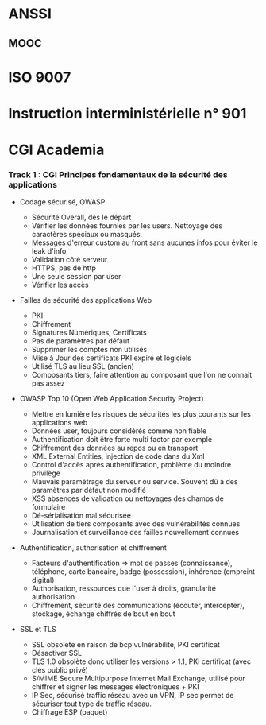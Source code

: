 <script setup>
  import Modal from '../components/Modal.vue';
</script>

<Modal />

# ANSSI

## MOOC

# ISO 9007

# Instruction interministérielle n° 901


# CGI Academia

### Track 1 : CGI Principes fondamentaux de la sécurité des applications

- Codage sécurisé, OWASP
  - Sécurité Overall, dès le départ
  - Vérifier les données fournies par les users. Nettoyage des caractères spéciaux ou masqués.
  - Messages d'erreur custom au front sans aucunes infos pour éviter le leak d'info
  - Validation côté serveur
  - HTTPS, pas de http
  - Une seule session par user
  - Vérifier les accès

- Failles de sécurité des applications Web
  - PKI
  - Chiffrement
  - Signatures Numériques, Certificats
  - Pas de paramètres par défaut
  - Supprimer les comptes non utilisés
  - Mise à Jour des certificats PKI expiré et logiciels
  - Utilisé TLS au lieu SSL (ancien)
  - Composants tiers, faire attention au composant que l'on ne connait pas assez

- OWASP Top 10 (Open Web Application Security Project)
  - Mettre en lumière les risques de sécurités les plus courants sur les applications web
  - Données user, toujours considérés comme non fiable
  - Authentification doit être forte multi factor par exemple
  - Chiffrement des données au repos ou en transport
  - XML External Entities, injection de code dans du Xml
  - Control d'accès après authentification, problème du moindre privilège
  - Mauvais paramétrage du serveur ou service. Souvent dû à des paramètres par défaut non modifié
  - XSS absences de validation ou nettoyages des champs de formulaire
  - Dé-sérialisation mal sécurisée
  - Utilisation de tiers composants avec des vulnérabilités connues
  - Journalisation et surveillance des failles nouvellement connues

- Authentification, authorisation et chiffrement
  - Facteurs d'authentification => mot de passes (connaissance), téléphone, carte bancaire, badge (possession), inhérence (empreint digital)
  - Authorisation, ressources que l'user à droits, granularité authorisation
  - Chiffrement, sécurité des communications (écouter, intercepter), stockage, échange chiffrés de bout en bout

- SSL et TLS
  - SSL obsolete en raison de bcp vulnérabilité, PKI certificat
  - Désactiver SSL
  - TLS 1.0 obsolète donc utiliser les versions > 1.1, PKI certificat (avec clés public privé)
  - S/MIME Secure Multipurpose Internet Mail Exchange, utilisé pour chiffrer et signer les messages électroniques + PKI
  - IP Sec, sécurisé traffic réseau avec un VPN, IP sec permet de sécuriser tout type de traffic réseau.
  - Chiffrage ESP (paquet)